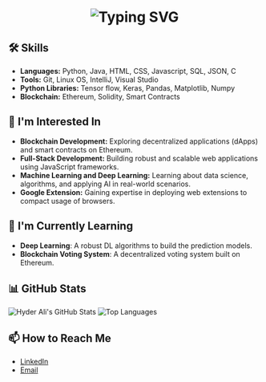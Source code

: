 <h1 align="center">
  <img src="https://readme-typing-svg.herokuapp.com?font=Fira+Code&size=30&pause=1000&color=F70000&width=435&lines=Hello%2C+I'm+Hyder+Ali!;Passionate+Learner;Exploring+the+Tech+World;Welcome+to+My+Profile!" alt="Typing SVG" />
</h1>

## 🛠️ Skills
- **Languages:** Python, Java, HTML, CSS, Javascript, SQL, JSON, C
- **Tools:** Git, Linux OS, IntelliJ, Visual Studio
- **Python Libraries:** Tensor flow, Keras, Pandas, Matplotlib, Numpy
- **Blockchain:** Ethereum, Solidity, Smart Contracts

## 🌟 I'm Interested In
- **Blockchain Development:** Exploring decentralized applications (dApps) and smart contracts on Ethereum.
- **Full-Stack Development:** Building robust and scalable web applications using JavaScript frameworks.
- **Machine Learning and Deep Learning:** Learning about data science, algorithms, and applying AI in real-world scenarios.
- **Google Extension:** Gaining expertise in deploying web extensions to compact usage of browsers.
  
## 🚀 I'm Currently Learning
- **Deep Learning**: A robust DL algorithms to build the prediction models.
- **Blockchain Voting System**: A decentralized voting system built on Ethereum.

## 📊 GitHub Stats
![Hyder Ali's GitHub Stats](https://github-readme-stats.vercel.app/api?username=hyder1129&show_icons=true&theme=radical)
![Top Languages](https://github-readme-stats.vercel.app/api/top-langs/?username=hyder1129&layout=compact&theme=radical)

## 📫 How to Reach Me
- [LinkedIn](https://linkedin.com/in/hyder-ali-shaik)
- [Email](mailto:hyderalishaik1129@gmail.com)
<!---
hyder1129/hyder1129 is a ✨ special ✨ repository because its `README.md` (this file) appears on your GitHub profile.
You can click the Preview link to take a look at your changes.
--->
